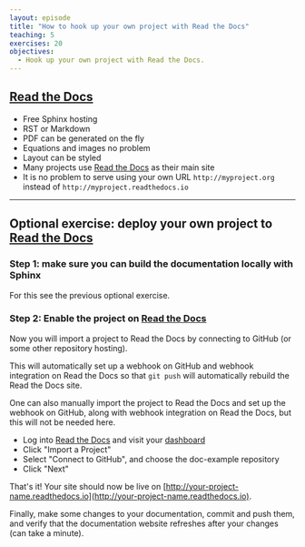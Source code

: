 ```yaml
---
layout: episode
title: "How to hook up your own project with Read the Docs"
teaching: 5
exercises: 20
objectives:
  - Hook up your own project with Read the Docs.
---
```


## [Read the Docs](https://readthedocs.org)

- Free Sphinx hosting
- RST or Markdown
- PDF can be generated on the fly
- Equations and images no problem
- Layout can be styled
- Many projects use [Read the Docs](https://readthedocs.org) as their main site
- It is no problem to serve using your own URL `http://myproject.org` instead of `http://myproject.readthedocs.io`

---

## Optional exercise: deploy your own project to [Read the Docs](https://readthedocs.org)


### Step 1: make sure you can build the documentation locally with Sphinx

For this see the previous optional exercise.


### Step 2: Enable the project on [Read the Docs](https://readthedocs.org)

Now you will import a project to Read the Docs by connecting to GitHub (or some
other repository hosting).

This will automatically set up a webhook on GitHub and webhook integration on
Read the Docs so that `git push` will automatically rebuild the Read the Docs
site.

One can also manually import the project to Read the Docs and set up the
webhook on GitHub, along with webhook integration on Read the Docs, but this
will not be needed here.

- Log into [Read the Docs](https://readthedocs.org)
  and visit your [dashboard](https://readthedocs.org/dashboard/)
- Click "Import a Project"
- Select "Connect to GitHub", and choose the doc-example repository
- Click "Next"

That's it! Your site should now be live on
[http://your-project-name.readthedocs.io](http://your-project-name.readthedocs.io).

Finally, make some changes to your documentation, commit and push them, and
verify that the documentation website refreshes after your changes (can take a
minute).
